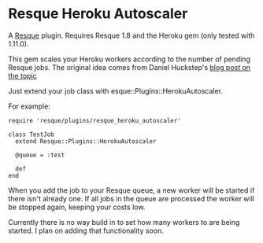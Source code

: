 Resque Heroku Autoscaler
===========

A [Resque][rq] plugin. Requires Resque 1.8 and the Heroku gem (only tested with 1.11.0).

This gem scales your Heroku workers according to the number of pending Resque jobs. The original idea comes from Daniel Huckstep's [blog post on the topic][dh]

Just extend your job class with esque::Plugins::HerokuAutoscaler.


For example:

    require 'resque/plugins/resque_heroku_autoscaler'

    class TestJob
      extend Resque::Plugins::HerokuAutoscaler

      @queue = :test

      def
    end

When you add the job to your Resque queue, a new worker will be started if there isn't already one. If all jobs in the queue are processed the worker will be stopped again, keeping your costs low.

Currently there is no way build in to set how many workers to are being started. I plan on adding that functionality soon.

[dh]: http://blog.darkhax.com/2010/07/30/auto-scale-your-resque-workers-on-heroku
[rq]: http://github.com/defunkt/resque
